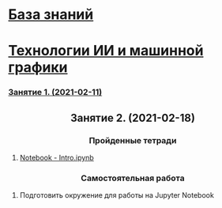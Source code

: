 # [База знаний](/../../../readme.md)
# [Технологии ИИ и машинной графики](lesson_00.md)
### [Занятие 1. (2021-02-11)](lesson_01.md)
## <center> Занятие 2. (2021-02-18) </center>

### <center> Пройденные тетради </center>


1. [Notebook - Intro.ipynb](https://github.com/Aynur19/AI-in-Study/blob/master/ML%20%26%20CV/NeuroWorkshop-master/Notebooks/Intro.ipynb)



### <center> Самостоятельная работа </center>
1. Подготовить окружение для работы на Jupyter Notebook